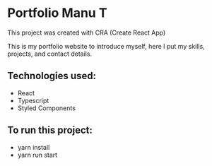 # Portfolio Manu T

This project was created with CRA (Create React App)

This is my portfolio website to introduce myself, here I put my skills, projects, and contact details.

## Technologies used:
- React
- Typescript
- Styled Components

## To run this project:
- yarn install
- yarn run start
